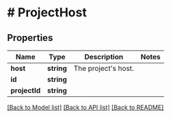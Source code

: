 # # ProjectHost

## Properties

Name | Type | Description | Notes
------------ | ------------- | ------------- | -------------
**host** | **string** | The project&#39;s host. |
**id** | **string** |  |
**projectId** | **string** |  |

[[Back to Model list]](../../README.md#models) [[Back to API list]](../../README.md#endpoints) [[Back to README]](../../README.md)
